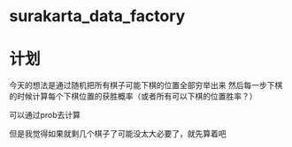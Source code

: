 # surakarta_data_factory

# 计划

今天的想法是通过随机把所有棋子可能下棋的位置全部穷举出来
然后每一步下棋的时候计算每个下棋位置的获胜概率（或者所有可以下棋的位置胜率？）

可以通过prob去计算

但是我觉得如果就剩几个棋子了可能没太大必要了，就先算着吧